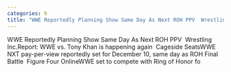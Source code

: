 ```yaml
---
categories: h
title: "WWE Reportedly Planning Show Same Day As Next ROH PPV  Wrestling Inc"
---
```

WWE Reportedly Planning Show Same Day As Next ROH PPV&nbsp;&nbsp;Wrestling Inc.Report: WWE vs. Tony Khan is happening again&nbsp;&nbsp;Cageside SeatsWWE NXT pay-per-view reportedly set for December 10, same day as ROH Final Battle&nbsp;&nbsp;Figure Four OnlineWWE set to compete with Ring of Honor fo